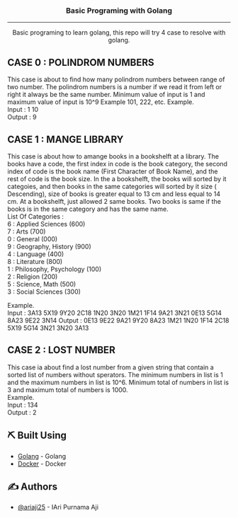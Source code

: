 
<h3 align="center">Basic Programing with Golang</h3>

---

<p align="center"> Basic programing to learn golang, this repo will try 4 case to resolve with golang.
    <br> 
</p>

## CASE 0 : POLINDROM NUMBERS
  This case is about to find how many polindrom numbers between range of two number. The polindrom numbers is a number if we read it from left or right it
  always be the same number. Minimum value of input is 1 and maximum value of input is 10^9 Example 101, 222, etc. 
  Example.<br/>
  Input : 1 10<br/>
  Output : 9<br/>

## CASE 1 : MANGE LIBRARY 
  This case is about how to amange books in a bookshelft at a library. The books have a code, the first index in code is the book category, the second index of
  code is the book name (First Character of Book Name), and the rest of code is the book size. In the a bookshelft, the books will sorted by it categoies, and then
  books in the same categories will sorted by it size ( Descending), size of books is greater equal to 13 cm and less equal to 14 cm. At a bookshelft, just allowed 2 same books. Two books is same if the books is in the same category and has the same name. 
  <br/>
  List Of Categories :<br/>
  6 : Applied Sciences (600) <br/>
  7 : Arts (700) <br/>
  0 : General (000)<br/>
  9 : Geography, History (900)<br/>
  4 : Language (400)<br/>
  8 : Literature (800)<br/>
  1 : Philosophy, Psychology (100)<br/>
  2 : Religion (200)<br/>
  5 : Science, Math (500)<br/>
  3 : Social Sciences (300)<br/>

  Example.<br/>
  Input : 3A13 5X19 9Y20 2C18 1N20 3N20 1M21 1F14 9A21 3N21 0E13 5G14 8A23 9E22 3N14
  Output : 0E13 9E22 9A21 9Y20 8A23 1M21 1N20 1F14 2C18 5X19 5G14 3N21 3N20 3A13

## CASE 2 : LOST NUMBER
  This case ia about find a lost number from a given string that contain a sorted list of numbers without sperators. 
  The minimum numbers in list is 1 and the maximum numbers in list is 10^6. Minimum total of numbers in list is 3 and maximum total of numbers is 1000.
  <br/>
  Example.<br/>
  Input : 134<br/>
  Output : 2<br/>

## ⛏️ Built Using <a name = "built_using"></a>

- [Golang](https://www.golang.org/) - Golang
- [Docker](https://www.docker.com/) - Docker

## ✍️ Authors <a name = "authors"></a>

- [@ariaji25](https://github.com/ariaji25) - IAri Purnama Aji
